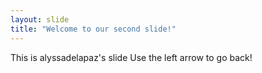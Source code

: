 ```yaml
---
layout: slide
title: "Welcome to our second slide!"
---
```

This is alyssadelapaz's slide
Use the left arrow to go back!